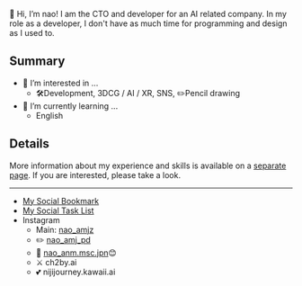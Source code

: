 👋 Hi, I’m nao! I am the CTO and developer for an AI related company. 
In my role as a developer, I don't have as much time for programming and design as I used to.

## Summary
- 👀 I’m interested in ...
  - 🛠️Development, 3DCG / AI / XR, SNS, ✏️Pencil drawing
- 🌱 I’m currently learning ...
  - English

## Details
More information about my experience and skills is available on a [separate page](Details.md). If you are interested, please take a look.

---

- [My Social Bookmark](https://github.com/nao-amj/my-social-bookmark/issues)
- [My Social Task List](https://github.com/users/nao-amj/projects/4)
- Instagram
  - Main: [nao_amjz](https://www.instagram.com/nao_amjz/)
  - ✏️ [nao_amj_pd](https://www.instagram.com/nao_amj_pd/)
  - 🎵 [nao_anm.msc.jpn](https://www.instagram.com/nao_anm.msc.jpn/)😊
  - ⚔️ ch2by.ai
  - 💕 nijijourney.kawaii.ai

<!---
nao-anm-msc-jpn/nao-anm-msc-jpn is a ✨ special ✨ repository because its `README.md` (this file) appears on your GitHub profile.
You can click the Preview link to take a look at your changes.
--->
